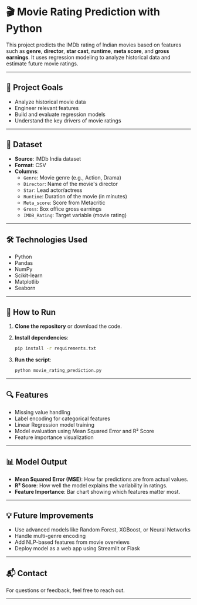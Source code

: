 # 🎬 Movie Rating Prediction with Python

This project predicts the IMDb rating of Indian movies based on features such as **genre**, **director**, **star cast**, **runtime**, **meta score**, and **gross earnings**. It uses regression modeling to analyze historical data and estimate future movie ratings.

---

## 📌 Project Goals

- Analyze historical movie data
- Engineer relevant features
- Build and evaluate regression models
- Understand the key drivers of movie ratings

---

## 📁 Dataset

- **Source**: IMDb India dataset
- **Format**: CSV
- **Columns**:
  - `Genre`: Movie genre (e.g., Action, Drama)
  - `Director`: Name of the movie's director
  - `Star`: Lead actor/actress
  - `Runtime`: Duration of the movie (in minutes)
  - `Meta_score`: Score from Metacritic
  - `Gross`: Box office gross earnings
  - `IMDB_Rating`: Target variable (movie rating)

---

## 🛠️ Technologies Used

- Python
- Pandas
- NumPy
- Scikit-learn
- Matplotlib
- Seaborn

---

## 🚀 How to Run

1. **Clone the repository** or download the code.
2. **Install dependencies**:

    ```bash
    pip install -r requirements.txt
    ```

3. **Run the script**:

    ```bash
    python movie_rating_prediction.py
    ```

---

## 🔍 Features

- Missing value handling
- Label encoding for categorical features
- Linear Regression model training
- Model evaluation using Mean Squared Error and R² Score
- Feature importance visualization

---

## 📊 Model Output

- **Mean Squared Error (MSE)**: How far predictions are from actual values.
- **R² Score**: How well the model explains the variability in ratings.
- **Feature Importance**: Bar chart showing which features matter most.

---

## 💡 Future Improvements

- Use advanced models like Random Forest, XGBoost, or Neural Networks
- Handle multi-genre encoding
- Add NLP-based features from movie overviews
- Deploy model as a web app using Streamlit or Flask

---

## 📬 Contact

For questions or feedback, feel free to reach out.

---
